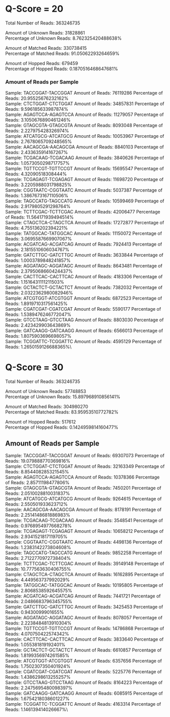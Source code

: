 # Q-Score = 20
Total Number of Reads: 363246735

Amount of Unknown Reads: 31828861\
Percentage of Unknown Reads: 8.762325420488638%

Amount of Matched Reads: 330738415\
Percentage of Matched Reads: 91.05062293264659%

Amount of Hopped Reads: 679459\
Percentage of Hopped Reads: 0.1870516468647681%

### Amount of Reads per Sample
Sample: TACCGGAT-TACCGGAT	Amount of Reads: 76119286	Percentage of Reads: 20.95525676232162%\
Sample: CTCTGGAT-CTCTGGAT	Amount of Reads: 34857831	Percentage of Reads: 9.596185633987874%\
Sample: AGAGTCCA-AGAGTCCA	Amount of Reads: 11279057	Percentage of Reads: 3.1050676890461246%\
Sample: GTAGCGTA-GTAGCGTA	Amount of Reads: 8093048	Percentage of Reads: 2.227975428326974%\
Sample: ATCATGCG-ATCATGCG	Amount of Reads: 10053967	Percentage of Reads: 2.7678065709248565%\
Sample: AACAGCGA-AACAGCGA	Amount of Reads: 8840103	Percentage of Reads: 2.433635914167267%\
Sample: TCGACAAG-TCGACAAG	Amount of Reads: 3840626	Percentage of Reads: 1.0573050298717757%\
Sample: TGTTCCGT-TGTTCCGT	Amount of Reads: 15695547	Percentage of Reads: 4.32090518308444%\
Sample: TCGAGAGT-TCGAGAGT	Amount of Reads: 11698720	Percentage of Reads: 3.2205988031798825%\
Sample: CGGTAATC-CGGTAATC	Amount of Reads: 5037387	Percentage of Reads: 1.3867673167110506%\
Sample: TAGCCATG-TAGCCATG	Amount of Reads: 10599469	Percentage of Reads: 2.9179805291298764%\
Sample: TCTTCGAC-TCTTCGAC	Amount of Reads: 42006477	Percentage of Reads: 11.564171939494514%\
Sample: CTAGCTCA-CTAGCTCA	Amount of Reads: 17272877	Percentage of Reads: 4.755136202394221%\
Sample: TATGGCAC-TATGGCAC	Amount of Reads: 11150072	Percentage of Reads: 3.0695587669907067%\
Sample: ACGATCAG-ACGATCAG	Amount of Reads: 7924413	Percentage of Reads: 2.1815510606034767%\
Sample: GATCTTGC-GATCTTGC	Amount of Reads: 3633844	Percentage of Reads: 1.0003789848241857%\
Sample: AGGATAGC-AGGATAGC	Amount of Reads: 8643481	Percentage of Reads: 2.3795068660424437%\
Sample: CACTTCAC-CACTTCAC	Amount of Reads: 4183306	Percentage of Reads: 1.1516431111211503%\
Sample: GCTACTCT-GCTACTCT	Amount of Reads: 7382032	Percentage of Reads: 2.0322362980082946%\
Sample: ATCGTGGT-ATCGTGGT	Amount of Reads: 6872523	Percentage of Reads: 1.8919710317561425%\
Sample: CGATCGAT-CGATCGAT	Amount of Reads: 5590177	Percentage of Reads: 1.5389476246772047%\
Sample: GTCCTAAG-GTCCTAAG	Amount of Reads: 8803030	Percentage of Reads: 2.423429903643869%\
Sample: GATCAAGG-GATCAAGG	Amount of Reads: 6566013	Percentage of Reads: 1.8075903696698057%\
Sample: TCGGATTC-TCGGATTC	Amount of Reads: 4595129	Percentage of Reads: 1.2650159126688365%\

# Q-Score = 30
Total Number of Reads: 363246735

Amount of Unknown Reads: 57748853\
Percentage of Unknown Reads: 15.897968910856141%

Amount of Matched Reads: 304980270\
Percentage of Matched Reads: 83.95953510772782%

Amount of Hopped Reads: 517612\
Percentage of Hopped Reads: 0.1424959814160477%

## Amount of Reads per Sample
Sample: TACCGGAT-TACCGGAT	Amount of Reads: 69307073	Percentage of Reads: 19.079888770369816%\
Sample: CTCTGGAT-CTCTGGAT	Amount of Reads: 32163349	Percentage of Reads: 8.854408285321545%\
Sample: AGAGTCCA-AGAGTCCA	Amount of Reads: 10378366	Percentage of Reads: 2.85711198477806%\
Sample: GTAGCGTA-GTAGCGTA	Amount of Reads: 7450201	Percentage of Reads: 2.0510028810031837%\
Sample: ATCATGCG-ATCATGCG	Amount of Reads: 9264615	Percentage of Reads: 2.550501933623712%\
Sample: AACAGCGA-AACAGCGA	Amount of Reads: 8178191	Percentage of Reads: 2.2514148681886983%\
Sample: TCGACAAG-TCGACAAG	Amount of Reads: 3548541	Percentage of Reads: 0.9768954977668278%\
Sample: TCGAGAGT-TCGAGAGT	Amount of Reads: 10658212	Percentage of Reads: 2.9341521817119705%\
Sample: CGGTAATC-CGGTAATC	Amount of Reads: 4498136	Percentage of Reads: 1.2383142273804608%\
Sample: TAGCCATG-TAGCCATG	Amount of Reads: 9852258	Percentage of Reads: 2.7122770972738404%\
Sample: TCTTCGAC-TCTTCGAC	Amount of Reads: 39149148	Percentage of Reads: 10.777563630406755%\
Sample: CTAGCTCA-CTAGCTCA	Amount of Reads: 16162895	Percentage of Reads: 4.449563737992029%\
Sample: TATGGCAC-TATGGCAC	Amount of Reads: 10195805	Percentage of Reads: 2.8068538592645575%\
Sample: ACGATCAG-ACGATCAG	Amount of Reads: 7441721	Percentage of Reads: 2.0486683796345755%\
Sample: GATCTTGC-GATCTTGC	Amount of Reads: 3425453	Percentage of Reads: 0.9430099901655%\
Sample: AGGATAGC-AGGATAGC	Amount of Reads: 8078057	Percentage of Reads: 2.2238484813910304%\
Sample: TGTTCCGT-TGTTCCGT	Amount of Reads: 14786868	Percentage of Reads: 4.070750422574342%\
Sample: CACTTCAC-CACTTCAC	Amount of Reads: 3833640	Percentage of Reads: 1.055381819192401%\
Sample: GCTACTCT-GCTACTCT	Amount of Reads: 6610857	Percentage of Reads: 1.8199356974261585%\
Sample: ATCGTGGT-ATCGTGGT	Amount of Reads: 6357656	Percentage of Reads: 1.7502307350401924%\
Sample: CGATCGAT-CGATCGAT	Amount of Reads: 5225776	Percentage of Reads: 1.4386298613255257%\
Sample: GTCCTAAG-GTCCTAAG	Amount of Reads: 8164223	Percentage of Reads: 2.2475695480098397%\
Sample: GATCAAGG-GATCAAGG	Amount of Reads: 6085915	Percentage of Reads: 1.6754218038601227%\
Sample: TCGGATTC-TCGGATTC	Amount of Reads: 4163314	Percentage of Reads: 1.146139414026667%\